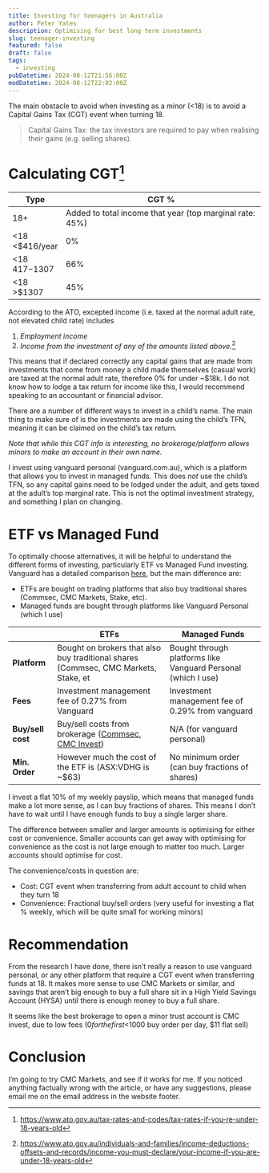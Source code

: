 ```yaml
---
title: Investing for teenagers in Australia
author: Peter Yates
description: Optimising for best long term investments
slug: teenager-investing
featured: false
draft: false
tags:
  - investing
pubDatetime: 2024-08-12T21:56:00Z
modDatetime: 2024-08-12T22:02:00Z
---
```

The main obstacle to avoid when investing as a minor (<18) is to avoid a Capital Gains Tax (CGT) event when turning 18. 
> Capital Gains Tax: the tax investors are required to pay when realising their gains (e.g. selling shares). 

# Calculating CGT[^1]

| Type               | CGT %                                                    |
| ------------------ | -------------------------------------------------------- |
| 18+                | Added to total income that year (top marginal rate: 45%) |
| \<18<br><$416/year | 0%                                                       |
| \<18<br>$417-$1307 | 66%                                                      |
| <18<br>\>$1307     | 45%                                                      |

According to the ATO, excepted income (i.e. taxed at the normal adult rate, not elevated child rate) includes
1. *Employment income*
2. *Income from the investment of any of the amounts listed above.*[^2]

This means that if declared correctly any capital gains that are made from investments that come from money a child made themselves (casual work) are taxed at the normal adult rate, therefore 0% for under ~$18k. I do not know how to lodge a tax return for income like this, I would recommend speaking to an accountant or financial advisor. 

There are a number of different ways to invest in a child’s name. The main thing to make sure of is the investments are made using the child’s TFN, meaning it can be claimed on the child’s tax return. 

*Note that while this CGT info is interesting, no brokerage/platform allows minors to make an account in their own name.*

I invest using vanguard personal (vanguard.com.au), which is a platform that allows you to invest in managed funds. This does *not* use the child’s TFN, so any capital gains need to be lodged under the adult, and gets taxed at the adult’s top marginal rate. This is not the optimal investment strategy, and something I plan on changing.
# ETF vs Managed Fund
To optimally choose alternatives, it will be helpful to understand the different forms of investing, particularly ETF vs Managed Fund investing. Vanguard has a detailed comparison [here](https://www.vanguard.com.au/personal/learn/smart-investing/etfs/Managed-Fund-or-ETFs), but the main difference are:
- ETFs are bought on trading platforms that also buy traditional shares (Commsec, CMC Markets, Stake, etc). 
- Managed funds are bought through platforms like Vanguard Personal (which I use)

|                   | ETFs                                                                                                                                                                                         | Managed Funds                                                 |
| ----------------- | -------------------------------------------------------------------------------------------------------------------------------------------------------------------------------------------- | ------------------------------------------------------------- |
| **Platform**      | Bought on brokers that also buy traditional shares (Commsec, CMC Markets, Stake, et                                                                                                          | Bought through platforms like Vanguard Personal (which I use) |
| **Fees**          | Investment management fee of 0.27% from Vanguard                                                                                                                                                | Investment management fee of 0.29% from vanguard              |
| **Buy/sell cost** | Buy/sell costs from brokerage ([Commsec](https://www.commsec.com.au/support/rates-and-fees.html), [CMC Invest](https://support.cmcmarketsinvest.com/s/article/What-are-your-brokerage-fees)) | N/A (for vanguard personal)                                   |
| **Min. Order**    | However much the cost of the ETF is (ASX:VDHG is ~$63)                                                                                                                                       | No minimum order (can buy fractions of shares)                |

I invest a flat 10% of my weekly payslip, which means that managed funds make a lot more sense, as I can buy fractions of shares. This means I don’t have to wait until I have enough funds to buy a single larger share.

The difference between smaller and larger amounts is optimising for either cost or convenience. Smaller accounts can get away with optimising for convenience as the cost is not large enough to matter too much. Larger accounts should optimise for cost. 

The convenience/costs in question are:
- Cost: CGT event when transferring from adult account to child when they turn 18
- Convenience: Fractional buy/sell orders (very useful for investing a flat % weekly, which will be quite small for working minors)
# Recommendation
From the research I have done, there isn’t really a reason to use vanguard personal, or any other platform that require a CGT event when transferring funds at 18. It makes more sense to use CMC Markets or similar, and savings that aren’t big enough to buy a full share sit in a High Yield Savings Account (HYSA) until there is enough money to buy a full share. 

It seems like the best brokerage to open a minor trust account is CMC invest, due to low fees ($0 for the first <$1000 buy order per day, $11 flat sell)

# Conclusion
I’m going to try CMC Markets, and see if it works for me. If you noticed anything factually wrong with the article, or have any suggestions, please email me on the email address in the website footer. 

[^1]: https://www.ato.gov.au/tax-rates-and-codes/tax-rates-if-you-re-under-18-years-old
[^2]: https://www.ato.gov.au/individuals-and-families/income-deductions-offsets-and-records/income-you-must-declare/your-income-if-you-are-under-18-years-old